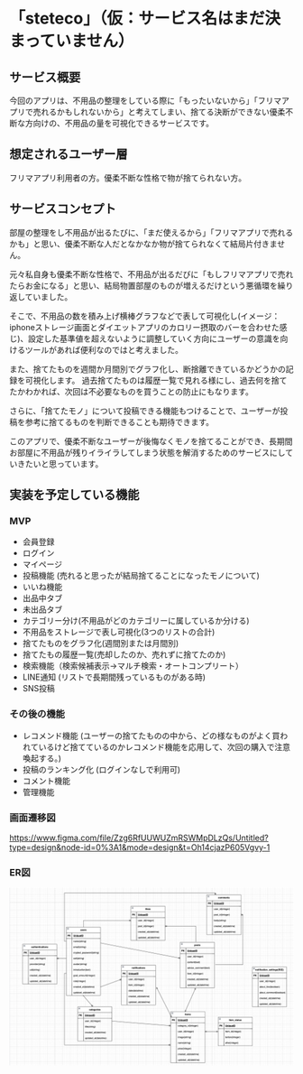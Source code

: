 # 「steteco」（仮：サービス名はまだ決まっていません）

## サービス概要
今回のアプリは、不用品の整理をしている際に「もったいないから」「フリマアプリで売れるかもしれないから」と考えてしまい、捨てる決断ができない優柔不断な方向けの、不用品の量を可視化できるサービスです。

## 想定されるユーザー層
フリマアプリ利用者の方。優柔不断な性格で物が捨てられない方。

## サービスコンセプト
部屋の整理をし不用品が出るたびに、「まだ使えるから」「フリマアプリで売れるかも」と思い、優柔不断な人だとなかなか物が捨てられなくて結局片付きません。

元々私自身も優柔不断な性格で、不用品が出るだびに「もしフリマアプリで売れたらお金になる」と思い、結局物置部屋のものが増えるだけという悪循環を繰り返していました。

そこで、不用品の数を積み上げ横棒グラフなどで表して可視化し(イメージ：iphoneストレージ画面とダイエットアプリのカロリー摂取のバーを合わせた感じ)、設定した基準値を超えないように調整していく方向にユーザーの意識を向けるツールがあれば便利なのではと考えました。

また、捨てたものを週間か月間別でグラフ化し、断捨離できているかどうかの記録を可視化します。
過去捨てたものは履歴一覧で見れる様にし、過去何を捨てたかわかれば、次回は不必要なものを買うことの防止にもなります。

さらに、「捨てたモノ」について投稿できる機能もつけることで、ユーザーが投稿を参考に捨てるものを判断できることも期待できます。

このアプリで、優柔不断なユーザーが後悔なくモノを捨てることができ、長期間お部屋に不用品が残りイライラしてしまう状態を解消するためのサービスにしていきたいと思っています。

## 実装を予定している機能
### MVP
* 会員登録
* ログイン
* マイページ
* 投稿機能 (売れると思ったが結局捨てることになったモノについて)
* いいね機能
* 出品中タブ
* 未出品タブ
* カテゴリー分け(不用品がどのカテゴリーに属しているか分ける)
* 不用品をストレージで表し可視化(3つのリストの合計)
* 捨てたものをグラフ化(週間別または月間別)
* 捨てたもの履歴一覧(売却したのか、売れずに捨てたのか)
* 検索機能（検索候補表示→マルチ検索・オートコンプリート）
* LINE通知 (リストで長期間残っているものがある時) 
* SNS投稿

### その後の機能
* レコメンド機能 (ユーザーの捨てたものの中から、どの様なものがよく買われているけど捨てているのかレコメンド機能を応用して、次回の購入で注意喚起する。)
* 投稿のランキング化 (ログインなしで利用可)
* コメント機能
* 管理機能

### 画面遷移図
https://www.figma.com/file/Zzg6RfUUWUZmRSWMpDLzQs/Untitled?type=design&node-id=0%3A1&mode=design&t=Oh14cjazP605Vgvy-1

### ER図
![](images/image231003-202137.png)